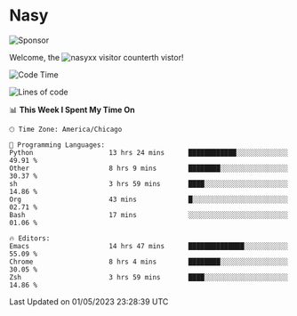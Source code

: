 # Nasy

<!--
<p align="center">
<img height="200" src="https://github-readme-stats.vercel.app/api?username=nasyxx&count_private=true&show_icons=true&theme=dracula&include_all_commits=true"/>
<img height="200" src="https://github-readme-stats.vercel.app/api/top-langs/?username=nasyxx&theme=dracula&hide=html,jupyter+notebook&count_private=true&show_icons=true"/>
</p>

  
----------------
-->

![Sponsor](https://img.shields.io/static/v1.svg?label=Sponsor&message=%E2%9D%A4&logo=GitHub&style=flat&color=pink)
 
Welcome, the ![nasyxx visitor counter](https://count.getloli.com/get/@nasyxx?theme=rule34)th vistor!
 
<!--START_SECTION:waka-->
![Code Time](http://img.shields.io/badge/Code%20Time-3%2C465%20hrs%2049%20mins-blue)

![Lines of code](https://img.shields.io/badge/From%20Hello%20World%20I%27ve%20Written-6.2%20million%20lines%20of%20code-blue)

📊 **This Week I Spent My Time On** 

```text
🕑︎ Time Zone: America/Chicago

💬 Programming Languages: 
Python                   13 hrs 24 mins      ████████████░░░░░░░░░░░░░   49.91 % 
Other                    8 hrs 9 mins        ████████░░░░░░░░░░░░░░░░░   30.37 % 
sh                       3 hrs 59 mins       ████░░░░░░░░░░░░░░░░░░░░░   14.86 % 
Org                      43 mins             █░░░░░░░░░░░░░░░░░░░░░░░░   02.71 % 
Bash                     17 mins             ░░░░░░░░░░░░░░░░░░░░░░░░░   01.06 % 

🔥 Editors: 
Emacs                    14 hrs 47 mins      ██████████████░░░░░░░░░░░   55.09 % 
Chrome                   8 hrs 4 mins        ████████░░░░░░░░░░░░░░░░░   30.05 % 
Zsh                      3 hrs 59 mins       ████░░░░░░░░░░░░░░░░░░░░░   14.86 % 
```


 Last Updated on 01/05/2023 23:28:39 UTC
<!--END_SECTION:waka-->

<!-- ![visitors](https://visitor-badge.laobi.icu/badge?page_id=nasyxx.nasyxx) -->
